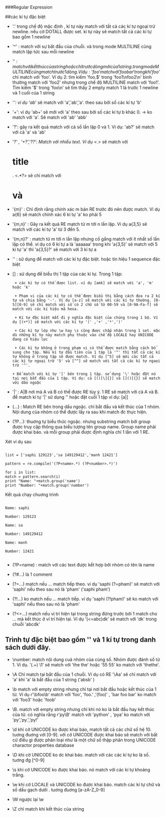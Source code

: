 ###Regular Expression

##các kí tự đặc biệt

- '.' trong chế độ mặc định , kí tự này match với tất cả các kí tự ngoại trừ newline. nếu cờ DOTALL được set. kí tự này sẽ match tất cả các kí tự bao gồm 1 newline

- '^' : match với sự bắt đầu của chuỗi. và trong mode MULTILINE cũng match lập tức sau mỗi newline

- '$' : match với kết thúc của string hoặc chỉ trước dòng mới của 1 string. trong mode MULTILINE cũng match trước 1 dòng. Ví dụ: 'foo' match với 'foobar' trong khi 'foo$' chỉ match với 'foo'. Ví dụ 2: tìm kiếm 'foo.$' trong 'foo1\nfoo2\n' bình thường match với 'foo2' nhưng trong chế độ MULTILINE match với 'foo1'. Tìm kiếm '$' trong 'foo\n' sẽ tìm thấy 2 empty match 1 là trước 1 newline và 1 cuối của 1 string

- '*': ví dụ 'ab*' sẽ match với 'a','ab','a'. theo sau bởi số các kí tự 'b'

- '+': ví dụ 'ab+' sẽ mới với 'a' theo sau bởi số các kí tự b khác 0. -> ko match với 'a'. Sẽ match với 'ab' 'abb'

- '?': gây ra kết quả match với cả số lần lặp 0 và 1. Ví dụ: 'ab?' sẽ match với cả 'a' và 'ab'

- '*?' , '+?','??': Match với nhiều text. Ví dụ
<.*> sẽ match với <h1>title</h1>. <.*?> sẽ chỉ match với <h1> và </h1>

- '{m}' : Chỉ định rằng chính xác m bản RE trước đó nên được match. Ví dụ a{6} sẽ match chính xác 6 kí tự 'a' ko phải 5

- '{m,n}' : Gây ra kết quả RE match từ m tới n lần lặp. Ví dụ a{3,5} sẽ match với các kí tự 'a' từ 3 đến 5.
- '{m,n}?' : match từ m tới n lần lặp nhưng cố gắng match với ít nhất số lần lặp có thể. ví dụ có 6 kí tự a là 'aaaaaa' trong khi 'a{3,5}' sẽ match với 5 kí tự 'a' thì 'a{3,5}?' sẽ match với 3 kí tự a

- '\' : sử dụng để match với các kí tự đặc biệt. hoặc tín hiệu 1 sequence đặc biệt

- [] : sử dụng để biểu thị 1 tập của các kí tự. Trong 1 tập:

       + các kí tự có thể được list. ví dụ [amk] sẽ match với 'a', 'm' hoặc 'k'

       + Phạm vi của các kí tự có thể được biểu thị bằng cách đưa ra 2 kí tự và chia bằng '-'. Ví dụ [a-z] sẽ match với các kí tự thường. [0-5][0-9] sẽ chỉ match với số có 2 chữ số từ 00-59 và [0-9A-Fa-f] sẽ match với các kí hiệu mã hexa. 

       + Kí tự đặc biệt mất đi ý nghĩa đặc biệt của chúng trong 1 bộ. Ví dụ [(+*)] sẽ match với các kí tự '(' ,'+' ,'*',')'

       + Các kí tự lớp như \w hay \s cũng được chấp nhận trong 1 set. mặc dù những kí tự này match phụ thuộc vào chế độ LOCALE hay UNICODE đang có hiệu lực

       + Các kí tự không ở trong phạm vi có thể được match bằng cách bổ sung cho tập. Nếu kí tự đầu tiên của 1 tập là '^' thì tất cả các kí tự không ở trong tập sẽ được match. Ví dụ [^5] sẽ mới các tất cả các kí tự ngoại trừ '5' và [^^] sẽ match với tất cả các kí tự ngaọi trừ '^'. 

      + Để match với kí tự ']' bên trong 1 tập. sử dụng '\' hoặc đặt nó tại nơi bắt đầu của 1 tập. Ví dụ: cả [()[\]{}] và []()[{}] sẽ match với dấu ngoặc


- '|' : A|B nơi mà A và B có thể được RE tùy ý. 1 RE sẽ match với cả A và B. để match kí tự '|' sử dụng '\' hoặc đặt cuối 1 tập ví dụ: [a|]

- (...) : Match RE bên trong dấu ngoặc. chỉ bắt đầu và kết thúc của 1 nhóm. Nội dung của nhóm có thể 
được lấy ra sau khi match đc thực hiện. 

- (?P<name>...): thuơng tự biểu thức ngoặc. nhưng substring match bởi group được truy cập thông qua biểu tượng tên group name. Group name phải được khai báo. và mỗi group phải được định nghĩa chỉ 1 lần với 1 RE.

Xét ví dụ sau

```

list = ['saphi 129123','sa 149129412','manh 12421']

pattern = re.compile('(?P<name>.*) (?P<number>.*)')

for i in list:
match = pattern.search(i)
print "Name: "+match.group('name')
print "Number: "+match.group('number')

```

Kết quả chạy chuơng trình

```

Name: saphi

Number: 129123

Name: sa

Number: 149129412

Name: manh

Number: 12421


```

- (?P=name) : match với các text được kết hợp bởi nhóm có tên là name


- (?#...) là 1 comment

- (?=...) match nếu ... match tiếp theo. ví dụ 'saphi (?=pham)' sẽ match với 'saphi' nếu theo sau nó là 'pham' ('saphi pham')

- (?!...) ko match nếu ... match tiếp. ví dụ 'saphi (?!pham)' sẽ ko match với 'saphi' nếu theo sau nó là 'pham'

- (?<=...) match nếu vị trí hiện tại trong string đứng trước bởi 1 match cho ... mà kết thúc ở ví trí hiện tại. Ví dụ '(<=abc)dk' sẽ match với 'dk' trong chuỗi 'abcdk'

## Trình tự đặc biệt bao gồm '\' và 1 kí tự trong danh sách dưới đây.

- \number: match nội dung cuả nhóm của cùng số. Nhóm được đánh số từ 1. Ví dụ. '(.+) \1' sẽ match với 'the the' hoặc '55 55' ko match với 'thethe'.

- \A Chỉ match tại bắt đầu của 1 chuỗi. Ví dụ có RE '\Aa' sẽ chỉ match với 'a' khi 'a' là bắt đầu của 1 string ('absb' )

- \b match với empty string nhưng chỉ tại nơi bắt đầu hoặc kết thúc của 1 từ. Ví dụ r'\bfoo\b' match với 'foo', 'foo.' ,'(foo)' , 'bar foo bar' ko match với 'foo3' hoặc 'foob'

- \B. match với empty string nhưng chỉ khi nó ko là bắt đầu hay kết thúc của từ. có nghĩa rằng r'py\B' match với 'python' , 'pya' ko match với 'py','py.','py!'

- \d khi cờ UNICODE ko được khai báo, match tất cả các chữ số hệ 10. tuơng đuơng với [0-9]. với cờ UNICODE được khai báo sẽ match với bất cứ điều gì được phân loại như là một chữ số thập phân trong UNICODE charactor properties database

- \D khi cờ UNICODE ko dc khai báo. match với các các kí tự ko là số. tuơng đg [^0-9]

- \s khi cờ UNICODE ko được khai báo. nó match với các kí tự khoảng trắng.

- \w khi cờ LOCALE và UNICODE ko được khai báo. match các kí tự chữ và số dấu gạch dưới . tuơng đuơng [a-zA-Z_0-9]

- \W ngược lại \w

- \Z chỉ match khi kết thúc của string
